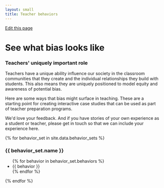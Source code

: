 ```yaml
---
layout: small
title: Teacher behaviors
---
```

[Edit this page]({{site.github.repository_url}}/edit/master/_data/behavior_sets.yaml)

# See what bias looks like

### Teachers' uniquely important role
Teachers have a unique ability influence our society in the classroom communities that they create and the individual relationships they build with students.  This also means they are uniquely positioned to model equity and awareness of potential bias.

Here are some ways that bias might surface in teaching.  These are a starting point for creating interactive case studies that can be used as part of teacher preparation programs.

We'd love your feedback.  And if you have stories of your own experience as a student or teacher, please get in touch so that we can include your experience here.

{% for behavior_set in site.data.behavior_sets %}
### {{ behavior_set.name }}

<ul>
  {% for behavior in behavior_set.behaviors %}
  <li>{{ behavior }}</li>
  {% endfor %}
</ul>
{% endfor %}
